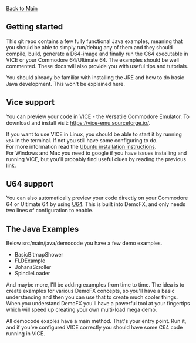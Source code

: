 [Back to Main](../README.md)


## Getting started

This git repo contains a few fully functional Java examples, meaning that you should be able to simply run/debug any of them and they should compile, build, generate a D64-image and finally run the C64 executable in VICE or your Commodore 64/Ultimate 64. The examples should be well commented. These docs will also provide you with useful tips and tutorials.

You should already be familiar with installing the JRE and how to do basic Java development. This won't be explained here.

## Vice support

You can preview your code in VICE - the Versatile Commodore Emulator. To download and install visit: https://vice-emu.sourceforge.io/.  

If you want to use VICE in Linux, you should be able to start it by running `x64` in the terminal. If not you still have some configuring to do.  
For more information read the [Ubuntu installation instructions](vice-ubuntu.md).  
For Windows and Mac you need to google if you have issues installing and running VICE, but you'll probably find useful clues by reading the previous link.

## U64 support 

You can also automatically preview your code directly on your Commodore 64 or Ultimate 64 by using [U64](u64.md). 
This is built into DemoFX, and only needs two lines of configuration to enable. 

## The Java Examples

Below src/main/java/democode you have a few demo examples.

- BasicBitmapShower
- FLDExample
- JohansScroller
- SpindleLoader

And maybe more, I'll be adding examples from time to time. The idea is to create examples for various DemoFX concepts, so you'll have a basic understanding and then you can use that to create much cooler things. When you understand DemoFX you'll have a powerful tool at your fingertips which will speed up creating your own multi-load mega demo. 

All democode exaples have a main method. That's your entry point. Run it, and if you've configured VICE correctly you should have some C64 code running in VICE.
